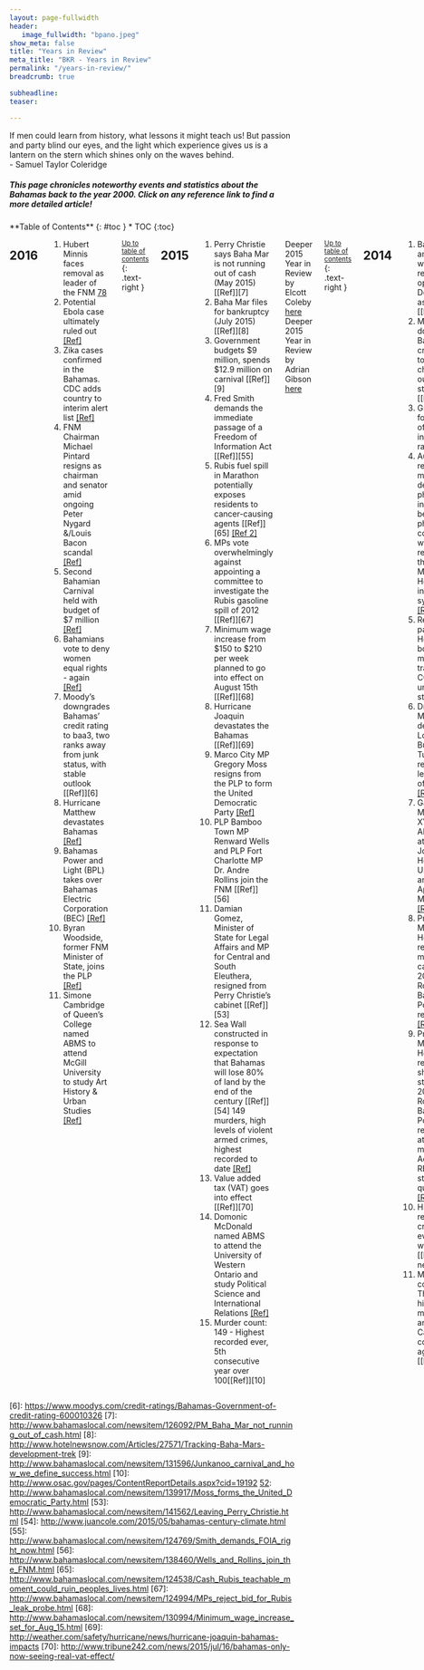 ```yaml
---
layout: page-fullwidth
header:
   image_fullwidth: "bpano.jpeg"
show_meta: false
title: "Years in Review"
meta_title: "BKR - Years in Review"
permalink: "/years-in-review/"
breadcrumb: true

subheadline: 
teaser:

---
```

>
If men could learn from history, what lessons it might teach us! But passion and party blind our eyes, and the light which experience gives us is a lantern on the stern which shines only on the waves behind.
<br/>- Samuel Taylor Coleridge

<h5>This page chronicles noteworthy events and statistics about the Bahamas back to the year 2000. Click on any reference link to find a more detailed article!</h5>

<div class="row">
<div class="medium-4 medium-push-8 columns" markdown="1">
<div class="panel radius" markdown="1">
**Table of Contents**
{: #toc }
*  TOC
{:toc}
</div>
</div><!-- /.medium-4.columns -->

<div class="medium-8 medium-pull-4 columns" markdown="1">


## 2016

1. Hubert Minnis faces removal as leader of the FNM [78]
2. Potential Ebola case ultimately ruled out [[Ref]][1]
2. Zika cases confirmed in the Bahamas. CDC adds country to interim alert list [[Ref]][2]
4. FNM Chairman Michael Pintard resigns as chairman and senator amid ongoing Peter Nygard &/Louis Bacon scandal [[Ref]][3]
5. Second Bahamian Carnival held with budget of $7 million [[Ref]][4]
6. Bahamians vote to deny women equal rights - again [[Ref]][5]
7. Moody’s downgrades Bahamas’ credit rating to baa3, two ranks away from junk status, with stable outlook [[Ref]][6]
8. Hurricane Matthew devastates Bahamas [[Ref]][62]
9. Bahamas Power and Light (BPL) takes over Bahamas Electric Corporation (BEC) [[Ref]][63]
10. Byran Woodside, former FNM Minister of State, joins the PLP [[Ref]][64]
11. Simone Cambridge of Queen’s College named ABMS to attend McGill University to study Art History & Urban Studies [[Ref]][35]

<small markdown="1">[Up to table of contents](#toc)</small>
{: .text-right }

## 2015

1. Perry Christie says Baha Mar is not running out of cash (May 2015) [[Ref]][7]
2. Baha Mar files for bankruptcy (July 2015) [[Ref]][8]
3. Government budgets $9 million, spends $12.9 million on carnival [[Ref]][9]
4. Fred Smith demands the immediate passage of a Freedom of Information Act [[Ref]][55]
5. Rubis fuel spill in Marathon potentially exposes residents to cancer-causing agents [[Ref]][65] [[Ref 2]][66]
6. MPs vote overwhelmingly against appointing a committee to investigate the Rubis gasoline spill of 2012 [[Ref]][67]
7. Minimum wage increase from $150 to $210 per week planned to go into effect on August 15th [[Ref]][68]
8. Hurricane Joaquin devastates the Bahamas [[Ref]][69]
9. Marco City MP Gregory Moss resigns from the PLP to form the United Democratic Party [[Ref]][52]
10. PLP Bamboo Town MP Renward Wells and PLP Fort Charlotte MP Dr. Andre Rollins join the FNM [[Ref]][56]
11. Damian Gomez, Minister of State for Legal Affairs and MP for Central and South Eleuthera, resigned from Perry Christie’s cabinet [[Ref]][53]
12. Sea Wall constructed in response to expectation that Bahamas will lose 80% of land by the end of the century [[Ref]][54]
149 murders, high levels of violent armed crimes, highest recorded to date [[Ref]][1]
13. Value added tax (VAT) goes into effect [[Ref]][70]
14. Domonic McDonald named ABMS to attend the University of Western Ontario and study Political Science and International Relations [[Ref]][35]
15. Murder count: 149 - Highest recorded ever, 5th consecutive year over 100[[Ref]][10]

Deeper 2015 Year in Review by Elcott Coleby [here][57]
Deeper 2015 Year in Review by Adrian Gibson [here][58]

<small markdown="1">[Up to table of contents](#toc)</small>
{: .text-right }

## 2014

1. Baha Mar announces it will not be ready to open in December as planned [[Ref]][8]
2. Moody’s downgrades Bahamas’ credit rating to baa2 and changes outlook to stable [[Ref]][6]
3. Groups unite for freedom of information rally [[Ref]][11]
4. Audit reveals $10 million deficit in pharmacy inventory between the physical count and what was reflected on the Princess Margaret Hospital information systems [[Ref]][12]
5. Resolution passes in House to borrow $16.1 million to transition COB to university status [[Ref]][12]
6. Dr. Hubert Minnis defeats Loretta Butler-Turner to retain leadership of the FNM [[Ref]][71]
7. Gabrielle Moss from XYZ named ABMS to attend Johns Hopkins University and study Applied Mathematics [[Ref]][35]
8. Princess Margaret Hospital reports 40 more rape cases in 2013 than Royal Bahamas Police Force reports. [[Ref]][13]
9. Princess Margaret Hospital reports 519 shot or stabbed in 2013 while Royal Bahamas Police Force reports 10 attempted murders. Accuracy of RBPF statistics questioned. [[Ref]][14]
10. Highest recorded crime rate ever - last was 2013 [[Ref needed]][#]
12. Murder count: 122 - Third highest murder rate among 13 Caribbean countries again [[Ref]][15] [[Ref2]][51]

<small markdown="1">[Up to table of contents](#toc)</small>
{: .text-right }

## 2013

1. Referendum to legalize gambling and establish national lottery defeated after at least $1.5 million spent on advertising for a yes vote [[Ref]][16]
* Why referendums are a terrible way to do anything* [[Ref]][73]
3. Final stage of airport reconstruction completed [[Ref]][28]
4. Perry Christie refuses to answer whether Lyford Cay billionaire, Peter Nygard, donated money to the PLP, Peter states he has [[Ref]][17]
5. Several PLP MPs filmed at private meeting with Peter Nygard [[Ref]][18]
6. The Royal Bahamas Defense Force refuses to investigate claims that one of its officers raped and impregnated a 24 year old Cuban woman while at the Carmichael Road Detention Center. They had just completed an investigation into claims its officers beat male Cuban detainees. [[Ref]][19]
7. Value Added Tax discussed for implementation in 2014 [[Ref]][20]
8. Shannon Butler from Queen’s College named ABMS to attend St. Andrew’s University and study Medicine [[Ref]][35]
11. Highest recorded crime rate ever - last was 2012 [[Ref needed]][#]
12. Murder count: 119 - Third highest murder rate among 13 Caribbean countries[[Ref]][15]

Deeper 2013 Year in Review by Bahama Pundit [here][60]

<small markdown="1">[Up to table of contents](#toc)</small>
{: .text-right }

## 2012 - Election Year

1. PLP wins election in landslide with 29/38 seats, the same number of seats they won in the 2002 election [[Ref]][21]
2. Hubert Ingraham resigns as FNM party leader and as MP [[Ref]][22]
3. Dr. Hubert Minnis wins unopposed to be new FNM party leader [[Ref]][23]
4. Limited overseas voting becomes available [[Ref]][24]
5. National debt stands at $5 billion - 50% of GDP. [[Ref]][72]
6. Unemployment nationwide is 15.9% [[Ref]][73]
7. Moody’s downgrades Bahamas’ credit rating to baa1 with negative outlook [[Ref]][6]
8. Hurricane Sandy devastates the Bahamas. [[Ref]][74]
9. Rubis gasoline spill of 2012 (*info on this spill) [[Ref needed]][#]
10. Theophilus Moss from St. Augustine’s College named ABMS to attend Johns Hopkins University and study Mechanical Engineering [[Ref]][35]
11. Highest recorded crime rate ever - last was 2011 [[Ref needed]][#]
12. Murder count: 111 - First decrease since 2008, second consecutive year over 100, 26% unsolved by the end of the year [[Ref]][25]
13. 97 rapes recorded across the Bahamas - 12 (additional) attempted, and 167 (additional) statutory [[Ref]][25]

Deeper 2012 Year in Review by Bahamas B2B [here][59]

<small markdown="1">[Up to table of contents](#toc)</small>
{: .text-right }

## 2011

1. BTC privatization finalized with sale of 51% of shares to Cable & Wireless Communications (CWC) [[Ref]][30]
2. Branville McCartney resigns from the FNM and forms the DNA [[Ref]][26]
3. New sport stadium to be constructed via financial assistance from the Chinese government will be top-knotch sporting facility [[Ref]][27]
4. Moody’s revises Bahamas outlook from stable to negative [[Ref]][6]
5. First stage of airport reconstruction completed [[Ref]][28]
6. Hurricane Irene devastates Bahamas [[Ref]][75]
7. Jamia Moss from St. Augustine’s College named ABMS to attend the College of St. Benedict and study Biochemistry and Spanish [[Ref]][35]
8. Highest recorded crime rate ever - last was 2010 [[Ref needed]][#]
9. Murder count: 127 - Highest recorded to date and ~50% were unsolved by the end of the year [[Ref]][29]
10. 107 rapes recorded across the Bahamas - 84 on New Providence, 28 (additional) attempted, and 179 (additional) statutory rapes  [[Ref]][29]

<small markdown="1">[Up to table of contents](#toc)</small>
{: .text-right }

## 2010

1. Clifford Bowe named ABMS to attend Georgia Institute of Technology [[Ref]][35]
2. Highest recorded crime rate ever - last was 2009 [[Ref needed]][#]
3. Murder count: 94 - Highest recorded to date and 5th highest among 15 caribbean countries at that time [[Ref]][29]
4. 54 rapes recorded on New Providence [[Ref]][1]

<small markdown="1">[Up to table of contents](#toc)</small>
{: .text-right }

## 2009

1. Marital rape bill put forward by FNM but withdrawn due to public criticism [[Ref needed]][36]
2. New Providence Road Improvement Project begins with a budget of $60 million and a timeline of 33.5 months. 
* It would be completed after 48 months at over $240 million, four times the original amount [[Ref]][37]
3. Jenna Chaplin named ABMS to attend University of The Pacific and study Fine Arts and Psychology [[Ref]][35]
4. Highest recorded crime rate ever - last was 2008 [[Ref needed]][#]
5. Murder count: 87 - Highest recorded to date [[Ref]][40]

<small markdown="1">[Up to table of contents](#toc)</small>
{: .text-right }

## 2008

1. The 2008 global financial crisis begins which will drastically affect nearly every country on Earth - potentially the worst financial crisis since the Great Depression[[Ref]][41]
2. Hurricane Hanna devastates the Bahamas. [[Ref]][75]
3. Genymphas Higgs named ABMS to attend Drexel University and study Biomedical Engineering [[Ref]][35]
4. Highest recorded crime rate ever - last was 2007 [[Ref needed]][#]
5. Murder count: 72 [[Ref]][40]

<small markdown="1">[Up to table of contents](#toc)</small>
{: .text-right }

## 2007 - Election Year

1. FNM wins election and inherits ~$8 million in budget surplus - which will turn into a $600 million deficit by 2012 [[Ref]][42] [[Ref 2]][76]
2. Plans for Baha Mar announced [[Ref]][8]
3. Lisa Rodgers from St. Andrews named ABMS to attend Brown University and study Education [[Ref]][35]
4. Highest recorded crime rate ever - last was 2006 [[Ref needed]][#]
5. Murder count: 78 - Highest recorded to date [[Ref]][40]

<small markdown="1">[Up to table of contents](#toc)</small>
{: .text-right }

## 2006

1. Kyle Chea named ABMS to attend Vassar College to study Medicine and Foreign Languages [[Ref]][35]
2. Highest crime rate ever! [[Ref needed]][#]
3. Murder count: 60 [[Ref]][40]

<small markdown="1">[Up to table of contents](#toc)</small>
{: .text-right }

## 2005

1. Hurricane Katrina and Wilma devastates the Bahamas. [[Ref]][1]
2. Andrea Culmer named ABMS to attend McGill University to study Chemistry / Medicine [[Ref]][35]
3. Highest recorded crime rate ever - last was 2004 [[Ref needed]][#]
4. Murder count: 50 [[Ref]][40]

<small markdown="1">[Up to table of contents](#toc)</small>
{: .text-right }

## 2004

1. Hurricane Frances and Hurricane Jeanne [[Ref]][45]
2. Sharelle Ferguson named ABMS to attend Harvard University and study Social Studies [[Ref]][35]
3. Highest recorded crime rate ever - last was 2002 [[Ref needed]][#]
4. Murder count: 44 [[Ref]][40]

<small markdown="1">[Up to table of contents](#toc)</small>
{: .text-right }

## 2003

1. Moody’s changes Bahamas’ A3 rating outlook from positive to stable [[Ref]][6]
2. Sebastian Hutchinson named ABMS to attend the University of Pennsylvania and study Finance and Accounting [[Ref]][35]
3. Murder count: 50 [[Ref]][40]

<small markdown="1">[Up to table of contents](#toc)</small>
{: .text-right }

## 2002 - Election Year

1. The PLP wins the election in a landslide, defeating the governing FNM [[Ref]][47]
2. Bahamians vote to deny women equal rights [[Ref]][46]
3. Moody’s changes Bahamas’ A3 rating outlook from stable to positive [[Ref]][2]
4. Dr. Peter Blair from St. Andrew’s named ABMS to attend Duke University and study Physics and Mathematics [[Ref]][35]
5. Highest recorded crime rate ever! [[Ref needed]][#]
6. Murder count: 52 [[Ref]][40]

Deeper 2002 Year in Review [here][61]

<small markdown="1">[Up to table of contents](#toc)</small>
{: .text-right }

## 2001

1. The September 11 terrorist attack occurs and consequent measures increase the difficulty of traveling to the US [[Ref]][48]
2. Moody’s changes Bahamas’ A3 rating outlook from positive to stable [[Ref]][6]
3. Hurricane Michelle hits the Bahamas [[Ref]][77]
4. Murder count: 43 [[Ref]][40]

<small markdown="1">[Up to table of contents](#toc)</small>
{: .text-right }

##  2000

1. Ricardo Davis named All Bahamas Merit Scholar (ABMS) to attend Queen’s University and study Biochemistry [[Ref]][35]
2. Murder count: 73 [[Ref]][40]

<small markdown="1">[Up to table of contents](#toc)</small>
{: .text-right }

### Acronyms

FNM: Free National Movement
<br/>PLP: Political Liberal Party
<br/>MP: Memeber of Parliament
<br/>BPL: Bahamas Power & Light
<br/>BEC: Bahamas Electrical Corporation
<br/>BTC: Bahamas Telecommunications Company
<br/>CDC: Centers for Disease Control and Prevention

<small markdown="1">[Up to table of contents](#toc)</small>
{: .text-right }

</div><!-- /.medium-8.columns -->
</div><!-- /.row -->

<!-- 2016 -->
[1]: http://www.jamaicaobserver.com/news/Ebola-scare-after-patient-returns-to-Bahamas-from-South-Africa
[2]: http://www.tribune242.com/news/2016/aug/10/breaking-news-first-zika-case-confirmed-bahamas/
[3]: http://www.bahamaslocal.com/newsitem/148274/Michael_Pintard_resigns.html
[4]: http://www.thenassauguardian.com/news/64065-pm-defends-carnival-spending
[5]: http://en.wikipedia.org/wiki/Bahamian_constitutional_referendum,_2016
[62]: http://www.cbsnews.com/news/hurricane-matthew-tears-through-the-bahamas/
[63]: http://www.tribune242.com/news/2016/oct/31/insight-bpl-and-bec-siamese-twins-electric-power/
[64]: http://www.bahamaslocal.com/newsitem/144040/Former_FNM_Minister_joins_the_PLP.html
[78]: http://www.tribune242.com/news/2016/dec/07/breaking-news-hubert-minnis-removed-leader-opposit/

<!-- 2015 -->
[6]: https://www.moodys.com/credit-ratings/Bahamas-Government-of-credit-rating-600010326 <!-- Moody's -->
[7]: http://www.bahamaslocal.com/newsitem/126092/PM_Baha_Mar_not_running_out_of_cash.html
[8]: http://www.hotelnewsnow.com/Articles/27571/Tracking-Baha-Mars-development-trek
[9]: http://www.bahamaslocal.com/newsitem/131596/Junkanoo_carnival_and_how_we_define_success.html
[10]: http://www.osac.gov/pages/ContentReportDetails.aspx?cid=19192
[52]: http://www.bahamaslocal.com/newsitem/139917/Moss_forms_the_United_Democratic_Party.html
[53]: http://www.bahamaslocal.com/newsitem/141562/Leaving_Perry_Christie.html
[54]: http://www.juancole.com/2015/05/bahamas-century-climate.html
[55]: http://www.bahamaslocal.com/newsitem/124769/Smith_demands_FOIA_right_now.html
[56]: http://www.bahamaslocal.com/newsitem/138460/Wells_and_Rollins_join_the_FNM.html
[65]: http://www.bahamaslocal.com/newsitem/124538/Cash_Rubis_teachable_moment_could_ruin_peoples_lives.html
[67]: http://www.bahamaslocal.com/newsitem/124994/MPs_reject_bid_for_Rubis_leak_probe.html
[68]: http://www.bahamaslocal.com/newsitem/130994/Minimum_wage_increase_set_for_Aug_15.html
[69]: http://weather.com/safety/hurricane/news/hurricane-joaquin-bahamas-impacts
[70]: http://www.tribune242.com/news/2015/jul/16/bahamas-only-now-seeing-real-vat-effect/

<!-- 2014 -->
[11]: http://www.bahamaslocal.com/newsitem/100442/Groups_to_unite_for_Freedom_of_Information_rally.html
[12]: http://www.tribune242.com/news/2014/oct/08/lightbourn-quizzes-govt-10m-missing-drugs/
[13]: http://www.tribune242.com/news/2014/feb/06/hospital-reports-show-40-more-rapes-police-statist/
[14]: http://www.tribune242.com/news/2014/feb/06/police-crime-figures-doubt/
[15]: http://www.osac.gov/pages/ContentReportDetails.aspx?cid=17138
[71]: http://www.tribune242.com/news/2014/nov/21/fnm-convention-dr-hubert-minnis-wins-party-leaders/

<!-- 2013 -->
[16]: http://en.wikipedia.org/wiki/Bahamian_gambling_referendum,_2013
[17]: http://www.tribune242.com/news/2013/jul/18/christie-i-cant-reveal-who-donated-to-election/ 
[18]: http://www.tribune242.com/news/2013/jul/15/government-silent-over-nygard-questions/
[19]: http://www.tribune242.com/news/2013/sep/04/defence-force-wont-investigate-cuban-womans-rape-c/
[20]: http://www.thenassauguardian.com/index.php?option=com_content&id=39262:a-look-at-the-proposed-vat-system&Itemid=86

<!-- 2012 -->
[21]: http://en.wikipedia.org/wiki/Bahamian_general_election,_2012
[22]: http://www.paradisebahamas.com/articles.php?cmd=view&id=119
[23]: http://www.bahamaslocal.com/newsitem/50249/NEW_FNM_Leader__HON_DR_Hubert_A_Minnis.html
[24]: http://www.bahamaslocal.com/newsitem/41991/Overseas_Voter_Registration_Now_Open.html
[25]: https://www.osac.gov/pages/ContentReportDetails.aspx?cid=13516
[72]: http://www.tribune242.com/news/2012/may/31/national-debt-to-exceed-5bn-by-mid-2013/
[73]: http://jonesbahamas.com/unemployment-up/
[74]: http://www.theguardian.com/world/2012/oct/26/hurricane-sandy-batters-bahamas

<!-- 2011 -->
[26]: http://www.bahamaslocal.com/newsitem/17954/Branville_McCartney_resigns_from_FNM.html
[27]: http://www.bahamaslocal.com/newsitem/25037/PM_new_stadium_is_a_top_notch_sporting_facility.html
[28]: http://en.wikipedia.org/wiki/Lynden_Pindling_International_Airport
[29]: http://www.osac.gov/pages/contentreportdetails.aspx?cid=12460
[30]: http://bit.ly/2fGtxeX
[75]: http://www.thenassauguardian.com/index.php?option=com_content&view=article&id=20059&Itemid=27

<!-- 2010 -->
[31]: #
[32]: #
[33]: #
[34]: #
[35]: http://www.bahamaslocal.com/newsitem/156567/The_top_graduating_student_for_2016_is.html

<!-- 2009 -->
[36]: http://www.bahamaslocal.com/newsitem/45905/McCartney_clarifies_position_on_marital_rape_issue.html
[37]: http://www.thebahamasweekly.com/publish/bis-news-updates/New_Providence_Road_Improvement_Project_on_Schedule_says_Coordinator5875.shtml
[38]: #
[39]: #
[40]: http://www.bahamasnational.com/?q=node/118

<!-- 2008 -->
[41]: http://en.wikipedia.org/wiki/Financial_crisis_of_2007%E2%80%932008
[75]: http://www.nbcnews.com/id/26496933/ns/weather/t/hanna-knocks-out-power-bahamas/#.WDX72KIrJbU

<!-- 2007 -->
[42]: http://en.wikipedia.org/wiki/Bahamian_general_election,_2007

<!-- 2006 -->
[43]: #

<!-- 2005 -->
[44]: #

<!-- 2004 -->
[45]: http://www.cepal.org/publicaciones/xml/9/20499/L642.pdf

<!-- 2003 -->

<!-- 2002 -->
[46]: http://en.wikipedia.org/wiki/Bahamian_referendum,_2002
[47]: http://en.wikipedia.org/wiki/Bahamian_general_election,_2002

<!-- 2001 -->
[48]: http://en.wikipedia.org/wiki/September_11_attacks
[77]: http://reliefweb.int/report/bahamas/bahamians-mop-after-hurricane-michelle

<!-- 2000 -->
[49]: #
[50]: #

<!-- Ref 2's -->
[52]: http://www.thenassauguardian.com/news/44468-bahamas-murder-rate-third-in-region
[66]: http://www.thenassauguardian.com/news/57437-marathon-residents-not-in-danger-of-rubis-spill-chemicals-says-ministry-paho
[73]: http://www.politico.com/magazine/story/2016/07/brexit-trump-referendums-political-exclusion-214014
[76]: http://www.tribune242.com/news/2013/may/06/roberts-blames-debt-left-by-fnm/

<!-- Other YIRs -->
[57]: http://www.bahamasnational.com/?q=node/5306
[58]: http://www.tribune242.com/news/2015/dec/31/young-mans-view-matters-must-be-resolved-2016/?opinion
[59]: http://www.bahamaslocal.com/newsitem/63130/2012_Year_In_Review.html
[60]: http://www.bahamapundit.com/2014/01/lasting-legacies-for-the-bahamas-from-the-year-2013.html#more
[61]: http://bahamasb2b.com/news/wmview.php?ArtID=707

<!-- Next number: 79  -->